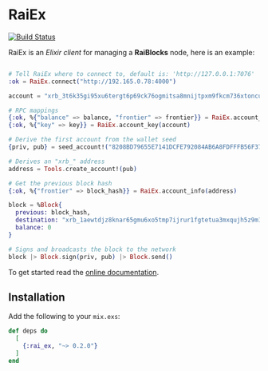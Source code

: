 # RaiEx
[![Build Status](https://travis-ci.org/willHol/rai_ex.svg?branch=master)](https://travis-ci.org/willHol/rai_ex)

RaiEx is an *Elixir client* for managing a **RaiBlocks** node, here is an example:

```elixir

# Tell RaiEx where to connect to, default is: 'http://127.0.0.1:7076'
:ok = RaiEx.connect("http://192.165.0.78:4000")

account = "xrb_3t6k35gi95xu6tergt6p69ck76ogmitsa8mnijtpxm9fkcm736xtoncuohr3"

# RPC mappings
{:ok, %{"balance" => balance, "frontier" => frontier}} = RaiEx.account_info(account)
{:ok, %{"key" => key}} = RaiEx.account_key(account)

# Derive the first account from the wallet seed
{priv, pub} = seed_account!("8208BD79655E7141DCFE792084AB6A8FDFFFB56F37CE30ADC4C2CC940E276A8B", 0)

# Derives an "xrb_" address
address = Tools.create_account!(pub)

# Get the previous block hash
{:ok, %{"frontier" => block_hash}} = RaiEx.account_info(address)

block = %Block{
  previous: block_hash,
  destination: "xrb_1aewtdjz8knar65gmu6xo5tmp7ijrur1fgtetua3mxqujh5z9m1r77fsrpqw",
  balance: 0
}

# Signs and broadcasts the block to the network
block |> Block.sign(priv, pub) |> Block.send()

```

To get started read the [online documentation](https://hexdocs.pm/rai_ex/).

## Installation

Add the following to your `mix.exs`:

```elixir
def deps do
  [
    {:rai_ex, "~> 0.2.0"}
  ]
end
```
